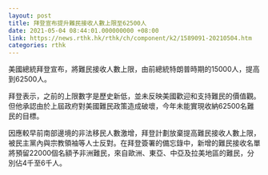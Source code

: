 ```yaml
---
layout: post
title: 拜登宣布提升難民接收人數上限至62500人
date: 2021-05-04 08:44:01.000000000 +08:00
link: https://news.rthk.hk/rthk/ch/component/k2/1589091-20210504.htm
categories: rthk
---
```


美國總統拜登宣布，將難民接收人數上限，由前總統特朗普時期的15000人，提高到62500人。

拜登表示，之前的上限數字是歷史新低，並未反映美國歡迎和支持難民的價值觀。但他承認由於上屆政府對美國難民政策造成破壞，今年未能實現收納62500名難民的目標。

因應較早前南部邊境的非法移民人數激增，拜登計劃放棄提高難民接收人數上限，被民主黨內與宗教領袖等人士反對。在拜登簽署的備忘錄中，新增的難民接收名單將預留22000個名額予非洲難民，來自歐洲、東亞、中亞及拉美地區的難民，分別佔4千至6千人。
